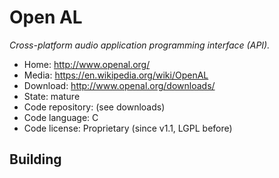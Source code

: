 # Open AL

_Cross-platform audio application programming interface (API)._

- Home: http://www.openal.org/
- Media: https://en.wikipedia.org/wiki/OpenAL
- Download: http://www.openal.org/downloads/
- State: mature
- Code repository: (see downloads)
- Code language: C
- Code license: Proprietary (since v1.1, LGPL before)

## Building

